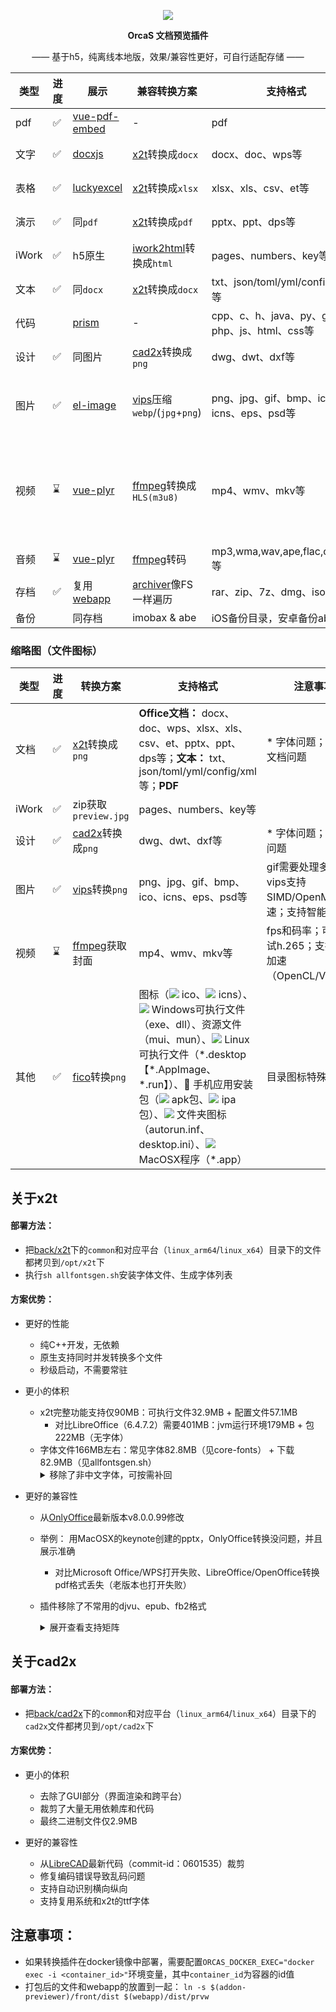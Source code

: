 <p align="center">
  <a href="https://orcastor.github.io/doc/">
    <img src="https://orcastor.github.io/doc/logo.svg">
  </a>
</p>

<p align="center"><strong>OrcaS 文档预览插件</strong></p>

<p align="center">—— 基于h5，纯离线本地版，效果/兼容性更好，可自行适配存储 ——</p>

|类型|进度|展示|兼容转换方案|支持格式|注意事项|
|-|-|-|-|-|-|
|pdf|✅|[vue-pdf-embed](https://github.com/hrynko/vue-pdf-embed)|-| pdf|支持有密码文件|
|文字|✅|[docxjs](https://www.npmjs.com/package/docx-preview)|[x2t](https://github.com/ONLYOFFICE/core)转换成`docx`|docx、doc、wps等|\* 字体问题；有密码文档问题|
|表格|✅|[luckyexcel](https://github.com/dream-num/Luckyexcel)|[x2t](https://github.com/ONLYOFFICE/core)转换成`xlsx`|xlsx、xls、csv、et等|\* 字体问题；有密码文档问题|
|演示|✅|同`pdf`|[x2t](https://github.com/ONLYOFFICE/core)转换成`pdf`|pptx、ppt、dps等|\* 字体问题；有密码文档问题|
|iWork|✅|h5原生|[iwork2html](https://github.com/orcastor/iwork-converter)转换成`html`|pages、numbers、key等|\* 临时方案|
|文本|✅|同`docx`|[x2t](https://github.com/ONLYOFFICE/core)转换成`docx`|txt、json/toml/yml/config/xml等|enca/file检测编码防止中文乱码|
|代码||[prism](https://github.com/egoist/vue-prism-component)|-|cpp、c、h、java、py、go、php、js、html、css等|enca/file检测编码防止中文乱码|
|设计|✅|同图片|[cad2x](https://github.com/orcastor/cad2x-converter)转换成`png`|dwg、dwt、dxf等|\* 字体问题；代码页问题|
|图片|✅|[el-image](https://element.eleme.cn/#/zh-CN/component/image)|[vips](https://github.com/libvips/libvips)压缩`webp`/(`jpg`+`png`)| png、jpg、gif、bmp、ico、icns、eps、psd等|gif需要处理多帧；vips支持SIMD/OpenMP加速；支持智能裁剪|
|视频|⌛|[vue-plyr](https://github.com/redxtech/vue-plyr)|[ffmpeg](https://github.com/FFmpeg/FFmpeg)转换成`HLS(m3u8)`|mp4、wmv、mkv等|fps和码率；支持GPU加速（OpenCL/Vulkan等）；可以用方言，比如Rockchip、Mali GPU|
|音频|⌛|[vue-plyr](https://github.com/redxtech/vue-plyr)|[ffmpeg](https://github.com/FFmpeg/FFmpeg)转码|mp3,wma,wav,ape,flac,ogg,aac等|码率|
|存档|✅|复用[webapp](https://github.com/orcastor/webapp)|[archiver](https://github.com/mholt/archiver)像FS一样遍历|rar、zip、7z、dmg、iso等|中文乱码；有密码的文档|
|备份||同存档|imobax & abe|iOS备份目录，安卓备份ab文件等|有密码的备份|

### 缩略图（文件图标）

|类型|进度|转换方案|支持格式|注意事项|
|-|-|-|-|-|
|文档|✅|[x2t](https://github.com/ONLYOFFICE/core)转换成`png`|**Office文档：** docx、doc、wps、xlsx、xls、csv、et、pptx、ppt、dps等；**文本：** txt、json/toml/yml/config/xml等；**PDF**|\* 字体问题；有密码文档问题|
|iWork|✅|zip获取`preview.jpg`|pages、numbers、key等||
|设计|✅|[cad2x](https://github.com/orcastor/cad2x-converter)转换成`png`|dwg、dwt、dxf等|\* 字体问题；代码页问题|
|图片|✅|[vips](https://github.com/libvips/libvips)转换`png`| png、jpg、gif、bmp、ico、icns、eps、psd等|gif需要处理多帧；vips支持SIMD/OpenMP加速；支持智能裁剪|
|视频|⌛|[ffmpeg](https://github.com/FFmpeg/FFmpeg)获取封面|mp4、wmv、mkv等|fps和码率；可以尝试h.265；支持GPU加速（OpenCL/Vulkan）|
|其他|✅|[fico](https://github.com/orcastor/fico)转换`png`|图标（![](https://raw.githubusercontent.com/drag-and-publish/operating-system-logos/master/src/16x16/WIN.png) ico、![](https://raw.githubusercontent.com/drag-and-publish/operating-system-logos/master/src/16x16/MAC.png) icns）、![](https://raw.githubusercontent.com/drag-and-publish/operating-system-logos/master/src/16x16/WIN.png) Windows可执行文件（exe、dll）、资源文件（mui、mun）、![](https://raw.githubusercontent.com/drag-and-publish/operating-system-logos/master/src/16x16/LIN.png) Linux可执行文件（\*.desktop【\*.AppImage、\*.run】）、📱 手机应用安装包（![](https://raw.githubusercontent.com/drag-and-publish/operating-system-logos/master/src/16x16/AND.png) apk包、![](https://raw.githubusercontent.com/drag-and-publish/operating-system-logos/master/src/16x16/IOS.png) ipa包）、![](https://raw.githubusercontent.com/drag-and-publish/operating-system-logos/master/src/16x16/WIN.png) 文件夹图标（autorun.inf、desktop.ini）、![](https://raw.githubusercontent.com/drag-and-publish/operating-system-logos/master/src/16x16/MAC.png) MacOSX程序（\*.app）|目录图标特殊处理|

## 关于x2t

#### 部署方法：

- 把[back/x2t](https://github.com/orcastor/addon-previewer/tree/main/back/x2t)下的`common`和对应平台（`linux_arm64`/`linux_x64`）目录下的文件都拷贝到`/opt/x2t`下
- 执行`sh allfontsgen.sh`安装字体文件、生成字体列表

#### 方案优势：

- 更好的性能

  - 纯C++开发，无依赖
  - 原生支持同时并发转换多个文件
  - 秒级启动，不需要常驻

- 更小的体积
  - x2t完整功能支持仅90MB：可执行文件32.9MB + 配置文件57.1MB
    - 对比LibreOffice（6.4.7.2）需要401MB：jvm运行环境179MB + 包222MB（无字体）
  - 字体文件166MB左右：常见字体82.8MB（见core-fonts） + 下载82.9MB（见allfontsgen.sh）
    <details><summary>移除了非中文字体，可按需补回</summary>
      <table>
        <tbody>
          <tr><th>类别</th><th>名称</th><th>大小</th><th>说明</th></tr>
          <tr><td>韩文</td><td>nanum</td><td>34.3MB</td><td>韩国的Naver公司开发</td></tr>
          <tr><td>藏文</td><td>TibetanMachineUni</td><td>4.3MB</td><td>用于显示藏文的Unicode字体</td></tr>
          <tr><td>高棉文</td><td>khmeros</td><td>520KB</td><td>支持柬埔寨语言的文字显示</td></tr>
          <tr><td>缅甸文</td><td>padauk</td><td>1.76MB</td><td>支持缅甸语言的文字显示</td></tr>
          <tr><td>孟加拉文</td><td>beng-extra</td><td>678KB</td><td>支持孟加拉语的文字显示</td></tr>
          <tr><td>阿拉伯文</td><td>kacst</td><td>1.06MB</td><td>KACST（沙特阿拉伯国王阿卜杜拉兹国王科学技术城）开发，旨在支持阿拉伯语的文字显示</td></tr>
          <tr><td>拉丁、希腊文等</td><td>asana</td><td>760KB</td><td>由 SIL International（国际文字系统学会）开发，支持拉丁字母、希腊字母和西里尔字母等</td></tr>
          <tr><td>埃塞俄比亚文</td><td>abyssinica</td><td>596KB</td><td>支持埃塞俄比亚文字（比如阿姆哈拉语和提格雷语等）的显示</td></tr>
          <tr><td rowspan="3">日文</td><td>takao-gothic</td><td>6MB</td><td>支持日文文字显示，包括Takao明朝（Takao Mincho）和Takao高桥（Takao Gothic）</td></tr>
          <tr><td>takao-pgothic</td><td>6MB</td><td>支持日文文字显示，无衬线字体，包括Takao P明朝（Takao P Mincho）和Takao Pゴシック（Takao P Gothic）</td></tr>
          <tr><td>mona</td><td>2.8MB</td><td>支持日文文字显示</td></tr>
          <tr><td rowspan="4">印度文</td><td>samyak</td><td>324KB</td><td>支持印度语言（包括印地语、马拉地语等）的文字显示</td></tr>
          <tr><td>lohit</td><td>1.3MB</td><td>支持印度语言（印地语、孟加拉语、古吉拉特语、卡纳达语等）的文字显示</td></tr>
          <tr><td>gujr-extra</td><td>394KB</td><td>支持古吉拉特语言（Gujarati）（印度的一种官方语言，主要在古吉拉特邦使用）的文字显示</td></tr>
          <tr><td>telu-extra</td><td>430KB</td><td>支持泰卢固语（Telugu）（印度的一种官方语言，主要在特伦甘纳邦和安得拉邦使用）的文字显示</td></tr>
          <tr><th>总计</th><td></td><th>61.22MB</th><td></td></tr>
        </tbody>
      </table>
    </details>

- 更好的兼容性

  - 从[OnlyOffice](https://github.com/onlyoffice/core)最新版本v8.0.0.99修改
  - 举例： 用MacOSX的keynote创建的pptx，OnlyOffice转换没问题，并且展示准确
    - 对比Microsoft Office/WPS打开失败、LibreOffice/OpenOffice转换pdf格式丢失（老版本也打开失败）
  - 插件移除了不常用的djvu、epub、fb2格式
    <details><summary>展开查看支持矩阵</summary>

      - [官方文档](https://api.onlyoffice.com/editors/conversionapi#text-matrix)
      <table>
        <tbody>
          <tr><th rowspan="2">文字文档</th><th colspan="16">输出格式</th></tr>
          <tr><td>bmp</td><td>docm</td><td>docx</td><td>docxf</td><td>dotm</td><td>dotx</td><td>gif</td><td>html</td><td>jpg</td><td>odt</td><td>ott</td><td>pdf</td><td>pdfa</td><td>png</td><td>rtf</td><td>txt</td></tr>
          <tr><td>doc</td><td>🆗</td><td>🆗</td><td>🆗</td><td>🆗</td><td>🆗</td><td>🆗</td><td>🆗</td><td>🆗</td><td>🆗</td><td>🆗</td><td>🆗</td><td>🆗</td><td>🆗</td><td>🆗</td><td>🆗</td><td>🆗</td></tr>
          <tr><td>docm</td><td>🆗</td><td>=</td><td>🆗</td><td>🆗</td><td>🆗</td><td>🆗</td><td>🆗</td><td>🆗</td><td>🆗</td><td>🆗</td><td>🆗</td><td>🆗</td><td>🆗</td><td>🆗</td><td>🆗</td><td>🆗</td></tr>
          <tr><td>docx</td><td>🆗</td><td>🆗</td><td>=</td><td>🆗</td><td>🆗</td><td>🆗</td><td>🆗</td><td>🆗</td><td>🆗</td><td>🆗</td><td>🆗</td><td>🆗</td><td>🆗</td><td>🆗</td><td>🆗</td><td>🆗</td></tr>
          <tr><td>docxf</td><td>🆗</td><td>🆗</td><td>🆗</td><td>=</td><td>🆗</td><td>🆗</td><td>🆗</td><td>🆗</td><td>🆗</td><td>🆗</td><td>🆗</td><td>🆗</td><td>🆗</td><td>🆗</td><td>🆗</td><td>🆗</td></tr>
          <tr><td>dot</td><td>🆗</td><td>🆗</td><td>🆗</td><td>🆗</td><td>🆗</td><td>🆗</td><td>🆗</td><td>🆗</td><td>🆗</td><td>🆗</td><td>🆗</td><td>🆗</td><td>🆗</td><td>🆗</td><td>🆗</td><td>🆗</td></tr>
          <tr><td>dotm</td><td>🆗</td><td>🆗</td><td>🆗</td><td>🆗</td><td>=</td><td>🆗</td><td>🆗</td><td>🆗</td><td>🆗</td><td>🆗</td><td>🆗</td><td>🆗</td><td>🆗</td><td>🆗</td><td>🆗</td><td>🆗</td></tr>
          <tr><td>dotx</td><td>🆗</td><td>🆗</td><td>🆗</td><td>🆗</td><td>🆗</td><td>=</td><td>🆗</td><td>🆗</td><td>🆗</td><td>🆗</td><td>🆗</td><td>🆗</td><td>🆗</td><td>🆗</td><td>🆗</td><td>🆗</td></tr>
          <tr><td>fodt</td><td>🆗</td><td>🆗</td><td>🆗</td><td>🆗</td><td>🆗</td><td>🆗</td><td>🆗</td><td>🆗</td><td>🆗</td><td>🆗</td><td>🆗</td><td>🆗</td><td>🆗</td><td>🆗</td><td>🆗</td><td>🆗</td></tr>
          <tr><td>htm</td><td>🆗</td><td>🆗</td><td>🆗</td><td>🆗</td><td>🆗</td><td>🆗</td><td>🆗</td><td>🆗</td><td>🆗</td><td>🆗</td><td>🆗</td><td>🆗</td><td>🆗</td><td>🆗</td><td>🆗</td><td>🆗</td></tr>
          <tr><td>html</td><td>🆗</td><td>🆗</td><td>🆗</td><td>🆗</td><td>🆗</td><td>🆗</td><td>🆗</td><td>=</td><td>🆗</td><td>🆗</td><td>🆗</td><td>🆗</td><td>🆗</td><td>🆗</td><td>🆗</td><td>🆗</td></tr>
          <tr><td>mht</td><td>🆗</td><td>🆗</td><td>🆗</td><td>🆗</td><td>🆗</td><td>🆗</td><td>🆗</td><td>🆗</td><td>🆗</td><td>🆗</td><td>🆗</td><td>🆗</td><td>🆗</td><td>🆗</td><td>🆗</td><td>🆗</td></tr>
          <tr><td>mhtml</td><td>🆗</td><td>🆗</td><td>🆗</td><td>🆗</td><td>🆗</td><td>🆗</td><td>🆗</td><td>🆗</td><td>🆗</td><td>🆗</td><td>🆗</td><td>🆗</td><td>🆗</td><td>🆗</td><td>🆗</td><td>🆗</td></tr>
          <tr><td>odt</td><td>🆗</td><td>🆗</td><td>🆗</td><td>🆗</td><td>🆗</td><td>🆗</td><td>🆗</td><td>🆗</td><td>🆗</td><td>=</td><td>🆗</td><td>🆗</td><td>🆗</td><td>🆗</td><td>🆗</td><td>🆗</td></tr>
          <tr><td>ott</td><td>🆗</td><td>🆗</td><td>🆗</td><td>🆗</td><td>🆗</td><td>🆗</td><td>🆗</td><td>🆗</td><td>🆗</td><td>🆗</td><td>=</td><td>🆗</td><td>🆗</td><td>🆗</td><td>🆗</td><td>🆗</td></tr>
          <tr><td>oxps</td><td>🆗</td><td>🆗</td><td>🆗</td><td>🆗</td><td>🆗</td><td>🆗</td><td>🆗</td><td>🆗</td><td>🆗</td><td>🆗</td><td>🆗</td><td>🆗</td><td>🆗</td><td>🆗</td><td>🆗</td><td>🆗</td></tr>
          <tr><td>pdf</td><td>🆗</td><td>🆗</td><td>🆗</td><td>🆗</td><td>🆗</td><td>🆗</td><td>🆗</td><td>🆗</td><td>🆗</td><td>🆗</td><td>🆗</td><td>=</td><td>🆗</td><td>🆗</td><td>🆗</td><td>🆗</td></tr>
          <tr><td>rtf</td><td>🆗</td><td>🆗</td><td>🆗</td><td>🆗</td><td>🆗</td><td>🆗</td><td>🆗</td><td>🆗</td><td>🆗</td><td>🆗</td><td>🆗</td><td>🆗</td><td>🆗</td><td>🆗</td><td>=</td><td>🆗</td></tr>
          <tr><td>stw</td><td>🆗</td><td>🆗</td><td>🆗</td><td>🆗</td><td>🆗</td><td>🆗</td><td>🆗</td><td>🆗</td><td>🆗</td><td>🆗</td><td>🆗</td><td>🆗</td><td>🆗</td><td>🆗</td><td>🆗</td><td>🆗</td></tr>
          <tr><td>sxw</td><td>🆗</td><td>🆗</td><td>🆗</td><td>🆗</td><td>🆗</td><td>🆗</td><td>🆗</td><td>🆗</td><td>🆗</td><td>🆗</td><td>🆗</td><td>🆗</td><td>🆗</td><td>🆗</td><td>🆗</td><td>🆗</td></tr>
          <tr><td>txt</td><td>🆗</td><td>🆗</td><td>🆗</td><td>🆗</td><td>🆗</td><td>🆗</td><td>🆗</td><td>🆗</td><td>🆗</td><td>🆗</td><td>🆗</td><td>🆗</td><td>🆗</td><td>🆗</td><td>🆗</td><td>=</td></tr>
          <tr><td>wps</td><td>🆗</td><td>🆗</td><td>🆗</td><td>🆗</td><td>🆗</td><td>🆗</td><td>🆗</td><td>🆗</td><td>🆗</td><td>🆗</td><td>🆗</td><td>🆗</td><td>🆗</td><td>🆗</td><td>🆗</td><td>🆗</td></tr>
          <tr><td>wpt</td><td>🆗</td><td>🆗</td><td>🆗</td><td>🆗</td><td>🆗</td><td>🆗</td><td>🆗</td><td>🆗</td><td>🆗</td><td>🆗</td><td>🆗</td><td>🆗</td><td>🆗</td><td>🆗</td><td>🆗</td><td>🆗</td></tr>
          <tr><td>xml</td><td>🆗</td><td>🆗</td><td>🆗</td><td>🆗</td><td>🆗</td><td>🆗</td><td>🆗</td><td>🆗</td><td>🆗</td><td>🆗</td><td>🆗</td><td>🆗</td><td>🆗</td><td>🆗</td><td>🆗</td><td>🆗</td></tr>
          <tr><td>xps</td><td>🆗</td><td>🆗</td><td>🆗</td><td>🆗</td><td>🆗</td><td>🆗</td><td>🆗</td><td>🆗</td><td>🆗</td><td>🆗</td><td>🆗</td><td>🆗</td><td>🆗</td><td>🆗</td><td>🆗</td><td>🆗</td></tr>
          <tr><th rowspan="2">表格文档</th><th colspan="13">输出格式</th></tr>
          <tr><td>bmp</td><td>csv</td><td>gif</td><td>jpg</td><td>ods</td><td>ots</td><td>pdf</td><td>pdfa</td><td>png</td><td>xlsm</td><td>xlsx</td><td>xltm</td><td>xltx</td></tr>
          <tr><td>csv</td><td>🆗</td><td>=</td><td>🆗</td><td>🆗</td><td>🆗</td><td>🆗</td><td>🆗</td><td>🆗</td><td>🆗</td><td>🆗</td><td>🆗</td><td>🆗</td><td>🆗</td></tr>
          <tr><td>et</td><td>🆗</td><td>🆗</td><td>🆗</td><td>🆗</td><td>🆗</td><td>🆗</td><td>🆗</td><td>🆗</td><td>🆗</td><td>🆗</td><td>🆗</td><td>🆗</td><td>🆗</td></tr>
          <tr><td>ett</td><td>🆗</td><td>🆗</td><td>🆗</td><td>🆗</td><td>🆗</td><td>🆗</td><td>🆗</td><td>🆗</td><td>🆗</td><td>🆗</td><td>🆗</td><td>🆗</td><td>🆗</td></tr>
          <tr><td>fods</td><td>🆗</td><td>🆗</td><td>🆗</td><td>🆗</td><td>🆗</td><td>🆗</td><td>🆗</td><td>🆗</td><td>🆗</td><td>🆗</td><td>🆗</td><td>🆗</td><td>🆗</td></tr>
          <tr><td>ods</td><td>🆗</td><td>🆗</td><td>🆗</td><td>🆗</td><td>=</td><td>🆗</td><td>🆗</td><td>🆗</td><td>🆗</td><td>🆗</td><td>🆗</td><td>🆗</td><td>🆗</td></tr>
          <tr><td>ots</td><td>🆗</td><td>🆗</td><td>🆗</td><td>🆗</td><td>🆗</td><td>=</td><td>🆗</td><td>🆗</td><td>🆗</td><td>🆗</td><td>🆗</td><td>🆗</td><td>🆗</td></tr>
          <tr><td>sxc</td><td>🆗</td><td>🆗</td><td>🆗</td><td>🆗</td><td>🆗</td><td>🆗</td><td>🆗</td><td>🆗</td><td>🆗</td><td>🆗</td><td>🆗</td><td>🆗</td><td>🆗</td></tr>
          <tr><td>xls</td><td>🆗</td><td>🆗</td><td>🆗</td><td>🆗</td><td>🆗</td><td>🆗</td><td>🆗</td><td>🆗</td><td>🆗</td><td>🆗</td><td>🆗</td><td>🆗</td><td>🆗</td></tr>
          <tr><td>xlsb</td><td>🆗</td><td>🆗</td><td>🆗</td><td>🆗</td><td>🆗</td><td>🆗</td><td>🆗</td><td>🆗</td><td>🆗</td><td>🆗</td><td>🆗</td><td>🆗</td><td>🆗</td></tr>
          <tr><td>xlsm</td><td>🆗</td><td>🆗</td><td>🆗</td><td>🆗</td><td>🆗</td><td>🆗</td><td>🆗</td><td>🆗</td><td>🆗</td><td>=</td><td>🆗</td><td>🆗</td><td>🆗</td></tr>
          <tr><td>xlsx</td><td>🆗</td><td>🆗</td><td>🆗</td><td>🆗</td><td>🆗</td><td>🆗</td><td>🆗</td><td>🆗</td><td>🆗</td><td>🆗</td><td>=</td><td>🆗</td><td>🆗</td></tr>
          <tr><td>xlt</td><td>🆗</td><td>🆗</td><td>🆗</td><td>🆗</td><td>🆗</td><td>🆗</td><td>🆗</td><td>🆗</td><td>🆗</td><td>🆗</td><td>🆗</td><td>🆗</td><td>🆗</td></tr>
          <tr><td>xltm</td><td>🆗</td><td>🆗</td><td>🆗</td><td>🆗</td><td>🆗</td><td>🆗</td><td>🆗</td><td>🆗</td><td>🆗</td><td>🆗</td><td>🆗</td><td>=</td><td>🆗</td></tr>
          <tr><td>xltx</td><td>🆗</td><td>🆗</td><td>🆗</td><td>🆗</td><td>🆗</td><td>🆗</td><td>🆗</td><td>🆗</td><td>🆗</td><td>🆗</td><td>🆗</td><td>🆗</td><td>=</td></tr>
          <tr><td>xml</td><td>🆗</td><td>🆗</td><td>🆗</td><td>🆗</td><td>🆗</td><td>🆗</td><td>🆗</td><td>🆗</td><td>🆗</td><td>🆗</td><td>🆗</td><td>🆗</td><td>🆗</td></tr>
          <tr><th rowspan="2">演示文档</th><th colspan="14">输出格式</th></tr>
          <tr><td>bmp</td><td>gif</td><td>jpg</td><td>odp</td><td>otp</td><td>pdf</td><td>pdfa</td><td>png</td><td>potm</td><td>potx</td><td>ppsm</td><td>ppsx</td><td>pptm</td><td>pptx</td></tr>
          <tr><td>dps</td><td>🆗</td><td>🆗</td><td>🆗</td><td>🆗</td><td>🆗</td><td>🆗</td><td>🆗</td><td>🆗</td><td>🆗</td><td>🆗</td><td>🆗</td><td>🆗</td><td>🆗</td><td>🆗</td></tr>
          <tr><td>dpt</td><td>🆗</td><td>🆗</td><td>🆗</td><td>🆗</td><td>🆗</td><td>🆗</td><td>🆗</td><td>🆗</td><td>🆗</td><td>🆗</td><td>🆗</td><td>🆗</td><td>🆗</td><td>🆗</td></tr>
          <tr><td>fodp</td><td>🆗</td><td>🆗</td><td>🆗</td><td>🆗</td><td>🆗</td><td>🆗</td><td>🆗</td><td>🆗</td><td>🆗</td><td>🆗</td><td>🆗</td><td>🆗</td><td>🆗</td><td>🆗</td></tr>
          <tr><td>odp</td><td>🆗</td><td>🆗</td><td>🆗</td><td>=</td><td>🆗</td><td>🆗</td><td>🆗</td><td>🆗</td><td>🆗</td><td>🆗</td><td>🆗</td><td>🆗</td><td>🆗</td><td>🆗</td></tr>
          <tr><td>otp</td><td>🆗</td><td>🆗</td><td>🆗</td><td>🆗</td><td>=</td><td>🆗</td><td>🆗</td><td>🆗</td><td>🆗</td><td>🆗</td><td>🆗</td><td>🆗</td><td>🆗</td><td>🆗</td></tr>
          <tr><td>pot</td><td>🆗</td><td>🆗</td><td>🆗</td><td>🆗</td><td>🆗</td><td>🆗</td><td>🆗</td><td>🆗</td><td>🆗</td><td>🆗</td><td>🆗</td><td>🆗</td><td>🆗</td><td>🆗</td></tr>
          <tr><td>potm</td><td>🆗</td><td>🆗</td><td>🆗</td><td>🆗</td><td>🆗</td><td>🆗</td><td>🆗</td><td>🆗</td><td>=</td><td>🆗</td><td>🆗</td><td>🆗</td><td>🆗</td><td>🆗</td></tr>
          <tr><td>potx</td><td>🆗</td><td>🆗</td><td>🆗</td><td>🆗</td><td>🆗</td><td>🆗</td><td>🆗</td><td>🆗</td><td>🆗</td><td>=</td><td>🆗</td><td>🆗</td><td>🆗</td><td>🆗</td></tr>
          <tr><td>pps</td><td>🆗</td><td>🆗</td><td>🆗</td><td>🆗</td><td>🆗</td><td>🆗</td><td>🆗</td><td>🆗</td><td>🆗</td><td>🆗</td><td>🆗</td><td>🆗</td><td>🆗</td><td>🆗</td></tr>
          <tr><td>ppsm</td><td>🆗</td><td>🆗</td><td>🆗</td><td>🆗</td><td>🆗</td><td>🆗</td><td>🆗</td><td>🆗</td><td>🆗</td><td>🆗</td><td>=</td><td>🆗</td><td>🆗</td><td>🆗</td></tr>
          <tr><td>ppsx</td><td>🆗</td><td>🆗</td><td>🆗</td><td>🆗</td><td>🆗</td><td>🆗</td><td>🆗</td><td>🆗</td><td>🆗</td><td>🆗</td><td>🆗</td><td>=</td><td>🆗</td><td>🆗</td></tr>
          <tr><td>ppt</td><td>🆗</td><td>🆗</td><td>🆗</td><td>🆗</td><td>🆗</td><td>🆗</td><td>🆗</td><td>🆗</td><td>🆗</td><td>🆗</td><td>🆗</td><td>🆗</td><td>🆗</td><td>🆗</td></tr>
          <tr><td>pptm</td><td>🆗</td><td>🆗</td><td>🆗</td><td>🆗</td><td>🆗</td><td>🆗</td><td>🆗</td><td>🆗</td><td>🆗</td><td>🆗</td><td>🆗</td><td>🆗</td><td>=</td><td>🆗</td></tr>
          <tr><td>pptx</td><td>🆗</td><td>🆗</td><td>🆗</td><td>🆗</td><td>🆗</td><td>🆗</td><td>🆗</td><td>🆗</td><td>🆗</td><td>🆗</td><td>🆗</td><td>🆗</td><td>🆗</td><td>=</td></tr>
          <tr><td>sxi</td><td>🆗</td><td>🆗</td><td>🆗</td><td>🆗</td><td>🆗</td><td>🆗</td><td>🆗</td><td>🆗</td><td>🆗</td><td>🆗</td><td>🆗</td><td>🆗</td><td>🆗</td><td>🆗</td></tr>
        </tbody>
      </table>
    </details>

## 关于cad2x

#### 部署方法：

- 把[back/cad2x](https://github.com/orcastor/addon-previewer/tree/main/back/cad2x)下的`common`和对应平台（`linux_arm64`/`linux_x64`）目录下的`cad2x`文件都拷贝到`/opt/cad2x`下

#### 方案优势：

- 更小的体积

  - 去除了GUI部分（界面渲染和跨平台）
  - 裁剪了大量无用依赖库和代码
  - 最终二进制文件仅2.9MB

- 更好的兼容性

  - 从[LibreCAD](https://github.com/LibreCAD/LibreCAD)最新代码（commit-id：0601535）裁剪
  - 修复编码错误导致乱码问题
  - 支持自动识别横向纵向
  - 支持复用系统和x2t的ttf字体

## 注意事项：
- 如果转换插件在docker镜像中部署，需要配置`ORCAS_DOCKER_EXEC="docker exec -i <container_id>"`环境变量，其中`container_id`为容器的id值
- 打包后的文件和webapp的放置到一起：
`ln -s $(addon-previewer)/front/dist $(webapp)/dist/prvw`